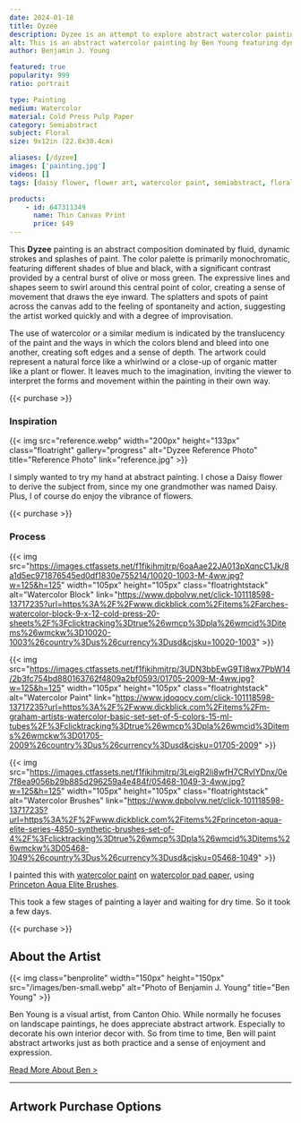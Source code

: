 ```yaml
---
date: 2024-01-18
title: Dyzee
description: Dyzee is an attempt to explore abstract watercolor painting. But the abstraction is subjectively representative to a floral reference by name, a Daisy flower.
alt: This is an abstract watercolor painting by Ben Young featuring dynamic blue and black brushstrokes, with splatters and washes creating a sense of movement, anchored by a central burst of yellow.
author: Benjamin J. Young

featured: true
popularity: 999
ratio: portrait

type: Painting
medium: Watercolor
material: Cold Press Pulp Paper
category: Semiabstract
subject: Floral
size: 9x12in (22.8x30.4cm)

aliases: [/dyzee]
images: ['painting.jpg']
videos: []
tags: [daisy flower, flower art, watercolor paint, semiabstract, floral abstract, splash accents, broad stokes, neutral tone]

products:
    - id: 647311349
      name: Thin Canvas Print
      price: $49
---
```


This **Dyzee** painting is an abstract composition dominated by fluid, dynamic strokes and splashes of paint. The color palette is primarily monochromatic, featuring different shades of blue and black, with a significant contrast provided by a central burst of olive or moss green. The expressive lines and shapes seem to swirl around this central point of color, creating a sense of movement that draws the eye inward. The splatters and spots of paint across the canvas add to the feeling of spontaneity and action, suggesting the artist worked quickly and with a degree of improvisation.

The use of watercolor or a similar medium is indicated by the translucency of the paint and the ways in which the colors blend and bleed into one another, creating soft edges and a sense of depth. The artwork could represent a natural force like a whirlwind or a close-up of organic matter like a plant or flower. It leaves much to the imagination, inviting the viewer to interpret the forms and movement within the painting in their own way.

{{< purchase >}}

### Inspiration ###

{{< img src="reference.webp" width="200px" height="133px" class="floatright" gallery="progress" alt="Dyzee Reference Photo" title="Reference Photo" link="reference.jpg" >}}

I simply wanted to try my hand at abstract painting. I chose a Daisy flower to derive the subject from, since my one grandmother was named Daisy. Plus, I of course do enjoy the vibrance of flowers.

{{< purchase >}}

### Process ###

{{< img src="https://images.ctfassets.net/f1fikihmjtrp/6oaAae22JA013pXqncC1Jk/8a1d5ec971876545ed0df1830e755214/10020-1003-M-4ww.jpg?w=125&h=125" width="105px" height="105px" class="floatrightstack" alt="Watercolor Block" link="https://www.dpbolvw.net/click-101118598-13717235?url=https%3A%2F%2Fwww.dickblick.com%2Fitems%2Farches-watercolor-block-9-x-12-cold-press-20-sheets%2F%3Fclicktracking%3Dtrue%26wmcp%3Dpla%26wmcid%3Ditems%26wmckw%3D10020-1003%26country%3Dus%26currency%3Dusd&cjsku=10020-1003" >}}

{{< img src="https://images.ctfassets.net/f1fikihmjtrp/3UDN3bbEwG9TI8wx7PbW14/2b3fc754bd880163762f4809a2bf0593/01705-2009-M-4ww.jpg?w=125&h=125" width="105px" height="105px" class="floatrightstack" alt="Watercolor Paint" link="https://www.jdoqocy.com/click-101118598-13717235?url=https%3A%2F%2Fwww.dickblick.com%2Fitems%2Fm-graham-artists-watercolor-basic-set-set-of-5-colors-15-ml-tubes%2F%3Fclicktracking%3Dtrue%26wmcp%3Dpla%26wmcid%3Ditems%26wmckw%3D01705-2009%26country%3Dus%26currency%3Dusd&cjsku=01705-2009" >}}

{{< img src="https://images.ctfassets.net/f1fikihmjtrp/3LeigR2li8wfH7CRvlYDnx/0e7f8ea9056b29b885d296259a4e484f/05468-1049-3-4ww.jpg?w=125&h=125" width="105px" height="105px" class="floatrightstack" alt="Watercolor Brushes" link="https://www.dpbolvw.net/click-101118598-13717235?url=https%3A%2F%2Fwww.dickblick.com%2Fitems%2Fprinceton-aqua-elite-series-4850-synthetic-brushes-set-of-4%2F%3Fclicktracking%3Dtrue%26wmcp%3Dpla%26wmcid%3Ditems%26wmckw%3D05468-1049%26country%3Dus%26currency%3Dusd&cjsku=05468-1049" >}}

I painted this with [watercolor paint](https://www.anrdoezrs.net/click-101118598-13717235?url=https%3A%2F%2Fwww.dickblick.com%2Fitems%2Froyal-langnickel-waterclor-paint-set-of-12%2F%3Fclicktracking%3Dtrue%26wmcp%3Dpla%26wmcid%3Ditems%26wmckw%3D86329-1009%26country%3Dus%26currency%3Dusd&cjsku=86329-1009) on [watercolor pad paper](https://www.anrdoezrs.net/click-101118598-13717235?url=https%3A%2F%2Fwww.dickblick.com%2Fitems%2Fcanson-lettering-pad-watercolor%2F%3Fclicktracking%3Dtrue%26wmcp%3Dpla%26wmcid%3Ditems%26wmckw%3D09634-1001%26country%3Dus%26currency%3Dusd&cjsku=09634-1001), using [Princeton Aqua Elite Brushes](https://www.anrdoezrs.net/click-101118598-13717235?url=https%3A%2F%2Fwww.dickblick.com%2Fitems%2Fprinceton-aqua-elite-series-4850-synthetic-brushes-set-of-4%2F%3Fclicktracking%3Dtrue%26wmcp%3Dpla%26wmcid%3Ditems%26wmckw%3D05468-1049%26country%3Dus%26currency%3Dusd&cjsku=05468-1049).

This took a few stages of painting a layer and waiting for dry time. So it took a few days.

{{< purchase >}}

## About the Artist ##

{{< img class="benprolite" width="150px" height="150px" src="/images/ben-small.webp" alt="Photo of Benjamin J. Young" title="Ben Young" >}}

Ben Young is a visual artist, from Canton Ohio. While normally he focuses on landscape paintings, he does appreciate abstract artwork. Especially to decorate his own interior decor with. So from time to time, Ben will paint abstract artworks just as both practice and a sense of enjoyment and expression.

[Read More About Ben >](/about)

---

## Artwork Purchase Options ##
